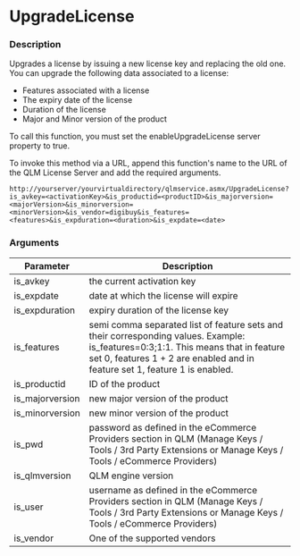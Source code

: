 # UpgradeLicense

### Description

Upgrades a license by issuing a new license key and replacing the old one. You can upgrade the following data associated to a license:

* Features associated with a license
* The expiry date of the license
* Duration of the license
* Major and Minor version of the product

To call this function, you must set the enableUpgradeLicense server property to true.

To invoke this method via a URL, append this function's name to the URL of the QLM License Server and add the required arguments.

```http
http://yourserver/yourvirtualdirectory/qlmservice.asmx/UpgradeLicense?is_avkey=<activationKey>&is_productid=<productID>&is_majorversion=<majorVersion>&is_minorversion=<minorVersion>&is_vendor=digibuy&is_features=<features>&is_expduration=<duration>&is_expdate=<date>
```

### Arguments

| Parameter        | Description                                                                                                                                                                                                       |
| ---------------- | ----------------------------------------------------------------------------------------------------------------------------------------------------------------------------------------------------------------- |
| is\_avkey        | the current activation key                                                                                                                                                                                        |
| is\_expdate      | date at which the license will expire                                                                                                                                                                             |
| is\_expduration  | expiry duration of the license key                                                                                                                                                                                |
| is\_features     | semi comma separated list of feature sets and their corresponding values. Example: is\_features=0:3;1:1. This means that in feature set 0, features 1 + 2 are enabled and in feature set 1, feature 1 is enabled. |
| is\_productid    | ID of the product                                                                                                                                                                                                 |
| is\_majorversion | new major version of the product                                                                                                                                                                                  |
| is\_minorversion | new minor version of the product                                                                                                                                                                                  |
| is\_pwd          | password as defined in the eCommerce Providers section in QLM (Manage Keys / Tools / 3rd Party Extensions or Manage Keys / Tools / eCommerce Providers)                                                           |
| is\_qlmversion   | QLM engine version                                                                                                                                                                                                |
| is\_user         | username as defined in the eCommerce Providers section in QLM (Manage Keys / Tools / 3rd Party Extensions or Manage Keys / Tools / eCommerce Providers)                                                           |
| is\_vendor       | One of the supported vendors                                                                                                                                                                                      |
